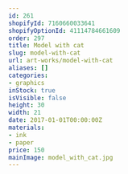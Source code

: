 ```yaml
---
id: 261
shopifyId: 7160660033641
shopifyOptionId: 41114784661609
order: 297
title: Model with cat
slug: model-with-cat
url: art-works/model-with-cat
aliases: []
categories:
- graphics
inStock: true
isVisible: false
height: 30
width: 21
date: 2017-01-01T00:00:00Z
materials:
- ink
- paper
price: 150
mainImage: model_with_cat.jpg
---
```


